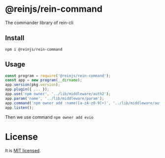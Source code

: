 # @reinjs/rein-command

The commander library of rein-cli

## Install

```shell
npm i @reinjs/rein-command
```

## Usage

```javascript
const program = require('@reinjs/rein-command');
const app = new program(__dirname);
app.version(pkg.version);
app.plugin({ ... });
app.use('npm owner', '../lib/middleware/auth2');
app.param('name', '../lib/middleware/param');
app.command('npm owner add :name([a-zA-z0-9]+)', '../lib/middleware/auth', '../lib/owner.add');
app.listen();
```

Then we use command `npm owner add evio`

# License

It is [MIT licensed](https://opensource.org/licenses/MIT).